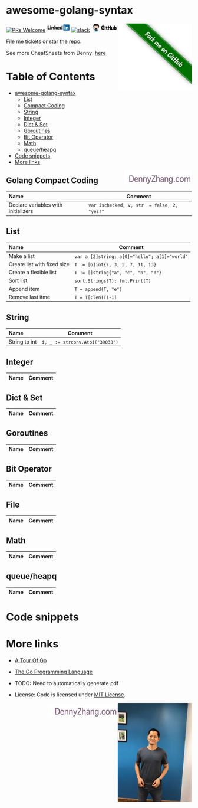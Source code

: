 # awesome-golang-syntax
<a href="https://github.com/DennyZhang?tab=followers"><img align="right" width="200" height="183" src="https://raw.githubusercontent.com/USDevOps/mywechat-slack-group/master/images/fork_github.png" /></a>

[![PRs Welcome](https://img.shields.io/badge/PRs-welcome-brightgreen.svg)](http://makeapullrequest.com) [![LinkedIn](https://raw.githubusercontent.com/USDevOps/mywechat-slack-group/master/images/linkedin.png)](https://www.linkedin.com/in/dennyzhang001) <a href="https://www.dennyzhang.com/slack" target="_blank" rel="nofollow"><img src="http://slack.dennyzhang.com/badge.svg" alt="slack"/></a> [![Github](https://raw.githubusercontent.com/USDevOps/mywechat-slack-group/master/images/github.png)](https://github.com/DennyZhang)

File me [tickets](https://github.com/DennyZhang/awesome-golang-syntax/issues) or star [the repo](https://github.com/DennyZhang/awesome-golang-syntax).

See more CheatSheets from Denny: [here](https://github.com/topics/denny-cheatsheets)

Table of Contents
=================

   * [awesome-golang-syntax](#awesome-golang-syntax)
      * [List](#list)
      * [Compact Coding](#compact-coding)
      * [String](#string)
      * [Integer](#integer)
      * [Dict &amp; Set](#dict--set)
      * [Goroutines](#goroutines)
      * [Bit Operator](#bit-operator)
      * [Math](#math)
      * [queue/heapq](#queueheapq)
   * [Code snippets](#code-snippets)
   * [More links](#more-links)

<a href="https://www.dennyzhang.com"><img align="right" width="185" height="37" src="https://raw.githubusercontent.com/USDevOps/mywechat-slack-group/master/images/dns_small.png"></a>

## Golang Compact Coding

| Name                                | Comment                                     |
| :---------------------------------- | -----------------------------------------   |
| Declare variables with initializers | `var ischecked, v, str  = false, 2, "yes!"` |
  
## List

| Name                        | Comment                                       |
| :----------------------     | --------------------------------------------  |
| Make a list                 | `var a [2]string; a[0]="hello"; a[1]="world"` |
| Create list with fixed size | `T := [6]int{2, 3, 5, 7, 11, 13}`             |
| Create a flexible list      | `T := []string{"a", "c", "b", "d"}`           |
| Sort list                   | `sort.Strings(T); fmt.Print(T)`               |
| Append item                 | `T = append(T, "e")`                          |
| Remove last itme            | `T = T[:len(T)-1]`                            |
  
## String

| Name                      | Comment                               |
| :------------------------ | ------------------------------------- |
| String to int             | `i, _ := strconv.Atoi("39038")`       |

## Integer

| Name                      | Comment                        |
| :------------------------ | ------------------------------ |

## Dict & Set

| Name                      | Comment                               |
| :---------------------    | -----------------------------------   |

## Goroutines
| Name                      | Comment                               |
| :---------------------    | -----------------------------------   |

## Bit Operator

| Name                  | Comment             |
| :-------------        | ----------------    |

## File
| Name           | Comment                                         |
| :------------- | ----------------                                |
  
## Math

| Name          | Comment                                   |
| :------------ | -----------------------------------       |

## queue/heapq

| Name                | Comment                                                   |
| :-----------------  | --------------------------------------------------------- |

# Code snippets

# More links
- [A Tour Of Go](https://tour.golang.org/list)
- [The Go Programming Language](https://golang.org/doc/)

- TODO: Need to automatically generate pdf

- License: Code is licensed under [MIT License](https://www.dennyzhang.com/wp-content/mit_license.txt).

<a href="https://www.dennyzhang.com"><img align="right" width="201" height="268" src="https://raw.githubusercontent.com/USDevOps/mywechat-slack-group/master/images/denny_201706.png"></a>

<a href="https://www.dennyzhang.com"><img align="right" src="https://raw.githubusercontent.com/USDevOps/mywechat-slack-group/master/images/dns_small.png"></a>

